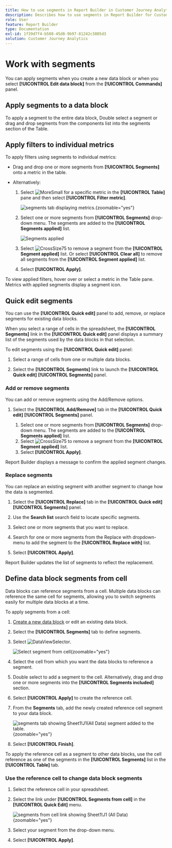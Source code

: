 ```yaml
---
title: How to use segments in Report Builder in Customer Journey Analytics
description: Describes how to use segments in Report Builder for Customer Journey Analytics
role: User
feature: Report Builder
type: Documentation
exl-id: 1f39d7f4-b508-45d8-9b97-81242c3805d3
solution: Customer Journey Analytics
---
```

# Work with segments

You can apply segments when you create a new data block or when you select **[!UICONTROL Edit data block]** from the **[!UICONTROL Commands]** panel.

## Apply segments to a data block

To apply a segment to the entire data block, Double select a segment or drag and drop segments from the components list into the segments section of the Table.

## Apply filters to individual metrics

To apply filters using segments to individual metrics:

* Drag and drop one or more segments from **[!UICONTROL Segments]** onto a metric in the table. 
   
* Alternatively:

  1. Select ![MoreSmall](/help/assets/icons/MoreSmall.svg) for a specific metric in the **[!UICONTROL Table]** pane and then select **[!UICONTROL Filter metric]**. 

     ![segments tab displaying metrics.](./assets/filter-metric.png){zoomable="yes"}

  1. Select one or more segments from **[!UICONTROL Segments]** drop-down menu. The segments are added to the **[!UICONTROL Segments applied]** list.

     ![Segments applied](assets/segments-applied.png)
  1. Select ![CrossSize75](/help/assets/icons/CrossSize75.svg) to remove a segment from the **[!UICONTROL Segment applied]** list. Or select **[!UICONTROL Clear all]** to remove all segments from the **[!UICONTROL Segment applied]** list.
  1. Select **[!UICONTROL Apply]**.

To view applied filters, hover over or select a metric in the Table pane. Metrics with applied segments display a segment icon.


## Quick edit segments

You can use the **[!UICONTROL Quick edit]** panel to add, remove, or replace segments for existing data blocks.

When you select a range of cells in the spreadsheet, the **[!UICONTROL Segments]** link in the **[!UICONTROL Quick edit]** panel displays a summary list of the segments used by the data blocks in that selection.

To edit segments using the **[!UICONTROL Quick edit]** panel:

1. Select a range of cells from one or multiple data blocks.

1. Select the **[!UICONTROL Segments]** link to launch the **[!UICONTROL Quick edit]** **[!UICONTROL Segments]** panel.


### Add or remove segments

You can add or remove segments using the Add/Remove options.

1. Select the **[!UICONTROL Add/Remove]** tab in the **[!UICONTROL Quick edit]** **[!UICONTROL Segments]** panel.

    
   1. Select one or more segments from **[!UICONTROL Segments]** drop-down menu. The segments are added to the **[!UICONTROL Segments applied]** list.
   1. Select ![CrossSize75](/help/assets/icons/CrossSize75.svg) to remove a segment from the **[!UICONTROL Segment applied]** list.
   1. Select **[!UICONTROL Apply]**.

Report Builder displays a message to confirm the applied segment changes.

### Replace segments

You can replace an existing segment with another segment to change how the data is segmented.

1. Select the **[!UICONTROL Replace]** tab in the **[!UICONTROL Quick edit]** **[!UICONTROL Segments]** panel.

1. Use the **Search list** search field to locate specific segments.

1. Select one or more segments that you want to replace.

1. Search for one or more segments from the Replace with dropdown-menu to add the segment to the **[!UICONTROL Replace with]** list.

1. Select **[!UICONTROL Apply]**.

Report Builder updates the list of segments to reflect the replacement.

## Define data block segments from cell

Data blocks can reference segments from a cell. Multiple data blocks can reference the same cell for segments, allowing you to switch segments easily for multiple data blocks at a time.

To apply segments from a cell:

1. [Create a new data block](create-a-data-block.md#create-a-data-block) or edit an existing data block.
1. Select the **[!UICONTROL Segments]** tab to define segments.
1. Select ![DataViewSelector](/help/assets/icons/DataViewSelector.svg).
   
   ![Select segment from cell](assets/select-segment-from-cell.png){zoomable="yes"}

1. Select the cell from which you want the data blocks to reference a segment.
   
1. Double select to add a segment to the cell. Alternatively, drag and drop one or more segments into the **[!UICONTROL Segments included]** section. 

1. Select **[!UICONTROL Apply]** to create the reference cell.

1. From the **Segments** tab, add the newly created reference cell segment to your data block.

    ![segments tab showing Sheet1!J1(All Data) segment added to the table.](assets/segment-from-cell-applied.png){zoomable="yes"}

1. Select **[!UICONTROL Finish]**.

To apply the reference cell as a segment to other data blocks, use the cell reference as one of the segments in the **[!UICONTROL Segments]** list in the **[!UICONTROL Table]** tab. 

### Use the reference cell to change data block segments

1. Select the reference cell in your spreadsheet.

1. Select the link under **[!UICONTROL Segments from cell]** in the **[!UICONTROL Quick Edit]** menu.

    ![segments from cell link showing Sheet1!J1 (All Data)](assets/select-segment-from-cell-in-sheet.png){zoomable="yes"}

1. Select your segment from the drop-down menu.

1. Select **[!UICONTROL Apply]**.
